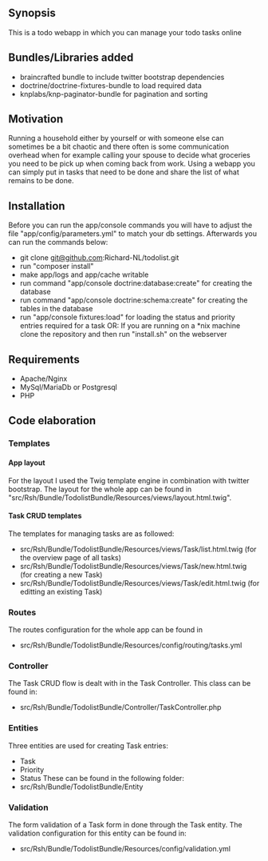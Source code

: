 ## Synopsis
This is a todo webapp in which you can manage your todo tasks online

## Bundles/Libraries added
- braincrafted bundle to include twitter bootstrap dependencies
- doctrine/doctrine-fixtures-bundle to load required data
- knplabs/knp-paginator-bundle for pagination and sorting


## Motivation
Running a household either by yourself or with someone else can sometimes be a bit chaotic and there often is some communication overhead
when for example calling your spouse to decide what groceries you need to be pick up when coming back from work.
Using a webapp you can simply put in tasks that need to be done and share the list of what remains to be done.


## Installation
Before you can run the app/console commands you will have to adjust the file "app/config/parameters.yml" to match your db settings.
Afterwards you can run the commands below:
- git clone git@github.com:Richard-NL/todolist.git
- run "composer install"
- make app/logs and app/cache writable
- run command "app/console doctrine:database:create" for creating the database
- run command "app/console doctrine:schema:create" for creating the tables in the database
- run "app/console fixtures:load" for loading the status and priority entries required for a task
OR:
If you are running on a *nix machine clone the repository  and then run "install.sh" on the webserver

## Requirements
- Apache/Nginx
- MySql/MariaDb or Postgresql
- PHP

## Code elaboration
### Templates
#### App layout
For the layout I used the Twig template engine in combination with twitter bootstrap.
The layout for the whole app can be found  in "src/Rsh/Bundle/TodolistBundle/Resources/views/layout.html.twig".

#### Task CRUD templates
The templates for managing tasks are as followed:
- src/Rsh/Bundle/TodolistBundle/Resources/views/Task/list.html.twig (for the overview page of all tasks)
- src/Rsh/Bundle/TodolistBundle/Resources/views/Task/new.html.twig (for creating a new Task)
- src/Rsh/Bundle/TodolistBundle/Resources/views/Task/edit.html.twig (for editting an existing Task)

### Routes
The routes configuration for the whole app can be found in
- src/Rsh/Bundle/TodolistBundle/Resources/config/routing/tasks.yml

### Controller
The Task CRUD flow is dealt with in the Task Controller. This class can be found in:
- src/Rsh/Bundle/TodolistBundle/Controller/TaskController.php

### Entities
Three entities are used for creating Task entries:
- Task
- Priority
- Status
These can be found in the following folder:
- src/Rsh/Bundle/TodolistBundle/Entity

### Validation
The form validation of a Task form in done through the Task entity. The validation configuration for this entity can be found in:
- src/Rsh/Bundle/TodolistBundle/Resources/config/validation.yml

